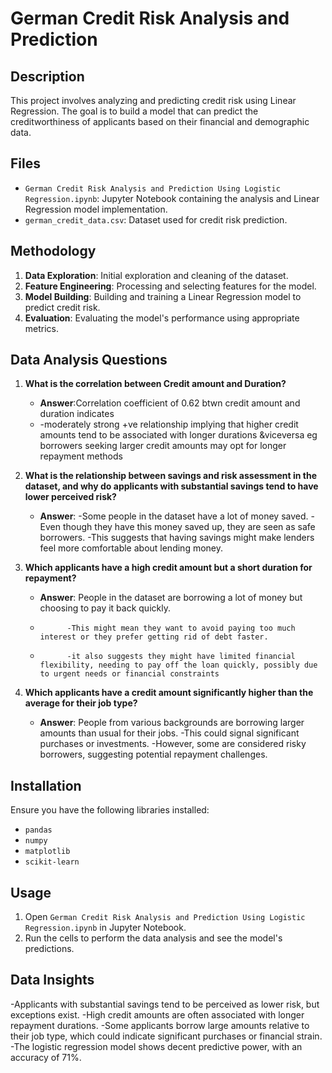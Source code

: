 # German Credit Risk Analysis and Prediction

## Description
This project involves analyzing and predicting credit risk using Linear Regression. The goal is to build a model that can predict the creditworthiness of applicants based on their financial and demographic data.

## Files
- `German Credit Risk Analysis and Prediction Using Logistic Regression.ipynb`: Jupyter Notebook containing the analysis and Linear Regression model implementation.
- `german_credit_data.csv`: Dataset used for credit risk prediction.

## Methodology
1. **Data Exploration**: Initial exploration and cleaning of the dataset.
2. **Feature Engineering**: Processing and selecting features for the model.
3. **Model Building**: Building and training a Linear Regression model to predict credit risk.
4. **Evaluation**: Evaluating the model's performance using appropriate metrics.
 ## Data Analysis Questions
1. **What is the correlation between Credit amount and Duration?**
   - **Answer**:Correlation coefficient of 0.62 btwn credit amount and duration indicates
   - -moderately strong +ve relationship implying that higher credit amounts tend to be associated with longer durations &viceversa
      eg borrowers seeking larger credit amounts may opt for longer repayment methods

2. **What is the relationship between savings and risk assessment in the dataset, and why do applicants with substantial savings tend to have lower perceived risk?**
   - **Answer**: -Some people in the dataset have a lot of money saved.
              -Even though they have this money saved up, they are seen as safe borrowers.
                -This suggests that having savings might make lenders feel more comfortable about lending money.
3. **Which applicants have a high credit amount but a short duration for repayment?**
   - **Answer**: People in the dataset are borrowing a lot of money but choosing to pay it back quickly.
   -           -This might mean they want to avoid paying too much interest or they prefer getting rid of debt faster.
   -           -it also suggests they might have limited financial flexibility, needing to pay off the loan quickly, possibly due to urgent needs or financial constraints
4. **Which applicants have a credit amount significantly higher than the average for their job type?**
   - **Answer**: People from various backgrounds are borrowing larger amounts than usual for their jobs.
              -This could signal significant purchases or investments.
               -However, some are considered risky borrowers, suggesting potential repayment challenges.


## Installation
Ensure you have the following libraries installed:
- `pandas`
- `numpy`
- `matplotlib`
- `scikit-learn`

## Usage
1. Open `German Credit Risk Analysis and Prediction Using Logistic Regression.ipynb` in Jupyter Notebook.
2. Run the cells to perform the data analysis and see the model's predictions.
 ## Data Insights
 -Applicants with substantial savings tend to be perceived as lower risk, but exceptions exist.
-High credit amounts are often associated with longer repayment durations.
-Some applicants borrow large amounts relative to their job type, which could indicate significant purchases or financial strain.
-The logistic regression model shows decent predictive power, with an accuracy of 71%.
 
